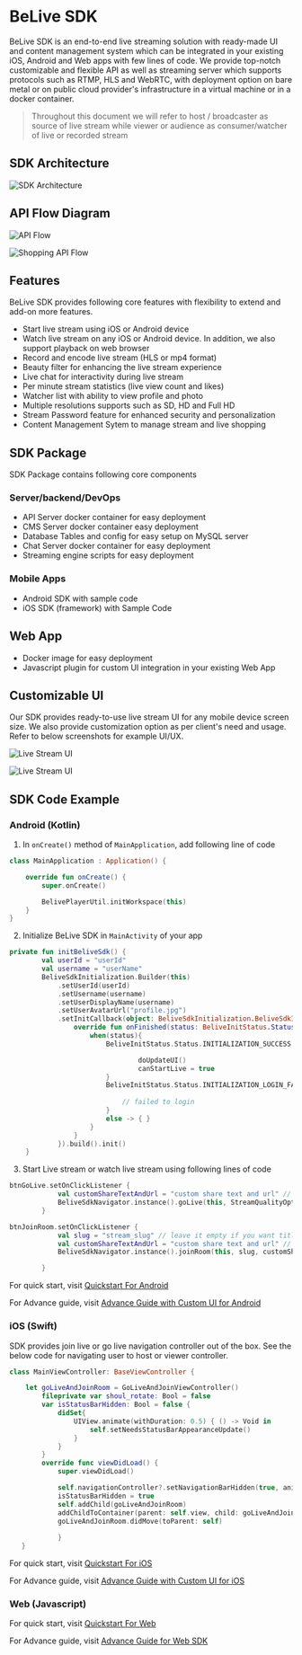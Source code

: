 # BeLive SDK

BeLive SDK is an end-to-end live streaming solution with ready-made UI and content management system which can be integrated in your existing iOS, Android and Web apps with few lines of code. We provide top-notch customizable and flexible API as well as streaming server which supports protocols such as RTMP, HLS and WebRTC, with deployment option on bare metal or on public cloud provider's infrastructure in a virtual machine or in a docker container.

> Throughout this document we will refer to host / broadcaster as source of live stream while viewer or audience as consumer/watcher of live or recorded stream

## SDK Architecture

![SDK Architecture](images/architecture_overview.png)

## API Flow Diagram

![API Flow](images/sdk_flow_v1_a.png)

![Shopping API Flow](images/belive_shop.png)


## Features

BeLive SDK provides following core features with flexibility to extend and add-on more features.

- Start live stream using iOS or Android device 
- Watch live stream on any iOS or Android device. In addition, we also support playback on web browser
- Record and encode live stream (HLS or mp4 format)
- Beauty filter for enhancing the live stream experience 
- Live chat for interactivity during live stream
- Per minute stream statistics (live view count and likes) 
- Watcher list with ability to view profile and photo 
- Multiple resolutions supports such as SD, HD and Full HD 
- Stream Password feature for enhanced security and personalization
- Content Management Sytem to manage stream and live shopping

## SDK Package 

SDK Package contains following core components

### Server/backend/DevOps
- API Server docker container for easy deployment
- CMS Server docker container easy deployment
- Database Tables and config for easy setup on MySQL server
- Chat Server docker container for easy deployment
- Streaming engine scripts for easy deployment

### Mobile Apps

- Android SDK with sample code
- iOS SDK (framework) with Sample Code

## Web App

- Docker image for easy deployment
- Javascript plugin for custom UI integration in your existing Web App

## Customizable UI
Our SDK provides ready-to-use live stream UI for any mobile device screen size. We also provide customization option as per client's need and usage. Refer to below screenshots for example UI/UX.

![Live Stream UI](images/live_screen_ui.png)


![Live Stream UI](images/live_shop_ui.jpg)


## SDK Code Example

### Android (Kotlin)

1. In `onCreate()` method of `MainApplication`, add following line of code 

```kotlin
class MainApplication : Application() {

    override fun onCreate() {
        super.onCreate()

        BelivePlayerUtil.initWorkspace(this)
    }
}

```

2. Initialize BeLive SDK in `MainActivity` of your app 

```kotlin
private fun initBeliveSdk() {
        val userId = "userId"
        val username = "userName"
        BeliveSdkInitialization.Builder(this)
            .setUserId(userId)
            .setUsername(username)
            .setUserDisplayName(username)
            .setUserAvatarUrl("profile.jpg")
            .setInitCallback(object: BeliveSdkInitialization.BeliveSdkInitCallback{
                override fun onFinished(status: BeliveInitStatus.Status, message: String?) {
                    when(status){
                        BeliveInitStatus.Status.INITIALIZATION_SUCCESS -> {

                                doUpdateUI()
                                canStartLive = true
                        }
                        BeliveInitStatus.Status.INITIALIZATION_LOGIN_FAILED -> {
                            
                            // failed to login
                        }
                        else -> { }
                    }
                }
            }).build().init()
    }

```

3. Start Live stream or watch live stream using following lines of code

```kotlin
btnGoLive.setOnClickListener {
            val customShareTextAndUrl = "custom share text and url" // optional. Leave it empty for default behavior
            BeliveSdkNavigator.instance().goLive(this, StreamQualityOptions.STREAM_QUALITY_SHOW, customShareTextAndUrl)
        }

``` 
```kotlin
btnJoinRoom.setOnClickListener {
            val slug = "stream_slug" // leave it empty if you want title and password screen
            val customShareTextAndUrl = "custom share text and url" // optional. Leave it empty for default behavior
            BeliveSdkNavigator.instance().joinRoom(this, slug, customShareTextAndUrl)

        }
```

For quick start, visit [Quickstart For Android](android/QuickStart.md)

For Advance guide, visit [Advance Guide with Custom UI for Android](android/Advance.md)

###  iOS (Swift)

SDK provides join live or go live navigation controller out of the box. See the below code for navigating user to host or viewer controller.

```swift
class MainViewController: BaseViewController {

    let goLiveAndJoinRoom = GoLiveAndJoinViewController()
        fileprivate var shoul_rotate: Bool = false
        var isStatusBarHidden: Bool = false {
            didSet{
                UIView.animate(withDuration: 0.5) { () -> Void in
                    self.setNeedsStatusBarAppearanceUpdate()
                }
            }
        }
        override func viewDidLoad() {
            super.viewDidLoad()

            self.navigationController?.setNavigationBarHidden(true, animated: true)
            isStatusBarHidden = true
            self.addChild(goLiveAndJoinRoom)
            addChildToContainer(parent: self.view, child: goLiveAndJoinRoom.view)
            goLiveAndJoinRoom.didMove(toParent: self)
            
            }
   }

```

For quick start, visit [Quickstart For iOS](ios/QuickStart.md)

For Advance guide, visit [Advance Guide with Custom UI for iOS](ios/Advance.md)

### Web (Javascript)

For quick start, visit [Quickstart For Web](web/QuickStart.md)

For Advance guide, visit [Advance Guide for Web SDK](web/Advance.md)
